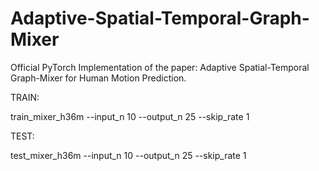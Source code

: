 # Adaptive-Spatial-Temporal-Graph-Mixer
Official PyTorch Implementation of the paper: Adaptive Spatial-Temporal Graph-Mixer for Human Motion Prediction.

TRAIN:

train_mixer_h36m --input_n 10 --output_n 25 --skip_rate 1

TEST:

test_mixer_h36m --input_n 10 --output_n 25 --skip_rate 1
